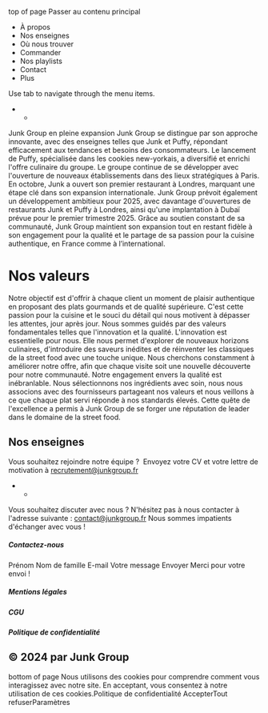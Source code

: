 top of page
Passer au contenu principal
  * À propos
  * Nos enseignes
  * Où nous trouver
  * Commander
  * Nos playlists
  * Contact
  * Plus


Use tab to navigate through the menu items.
  *   * 

Junk Group en pleine expansion
Junk Group se distingue par son approche innovante, avec des enseignes telles que Junk et Puffy, répondant efficacement aux tendances et besoins des consommateurs. Le lancement de Puffy, spécialisée dans les cookies new-yorkais, a diversifié et enrichi l'offre culinaire du groupe.
Le groupe continue de se développer avec l'ouverture de nouveaux établissements dans des lieux stratégiques à Paris. En octobre, Junk a ouvert son premier restaurant à Londres, marquant une étape clé dans son expansion internationale. 
Junk Group prévoit également un développement ambitieux pour 2025, avec davantage d'ouvertures de restaurants Junk et Puffy à Londres, ainsi qu'une implantation à Dubaï prévue pour le premier trimestre 2025.
Grâce au soutien constant de sa communauté, Junk Group maintient son expansion tout en restant fidèle à son engagement pour la qualité et le partage de sa passion pour la cuisine authentique, en France comme à l’international.
# Nos valeurs
Notre objectif est d'offrir à chaque client un moment de plaisir authentique en proposant des plats gourmands et de qualité supérieure.
C'est cette passion pour la cuisine et le souci du détail qui nous motivent à dépasser les attentes, jour après jour.
Nous sommes guidés par des valeurs fondamentales telles que l'innovation et la qualité.
L'innovation est essentielle pour nous. Elle nous permet d'explorer de nouveaux horizons culinaires, d'introduire des saveurs inédites et de réinventer les classiques de la street food avec une touche unique. Nous cherchons constamment à améliorer notre offre, afin que chaque visite soit une nouvelle découverte pour notre communauté.
Notre engagement envers la qualité est inébranlable. Nous sélectionnons nos ingrédients avec soin, nous nous associons avec des fournisseurs partageant nos valeurs et nous veillons à ce que chaque plat servi réponde à nos standards élevés. Cette quête de l'excellence a permis à Junk Group de se forger une réputation de leader dans le domaine de la street food.
## Nos enseignes
Vous souhaitez rejoindre notre équipe ?
​
Envoyez votre CV et votre lettre de motivation à recrutement@junkgroup.fr
  *   * 

Vous souhaitez discuter avec nous ?
N'hésitez pas à nous contacter à l'adresse suivante : contact@junkgroup.fr
Nous sommes impatients d'échanger avec vous ! 
##### Contactez-nous
Prénom
Nom de famille
E-mail
Votre message
Envoyer
Merci pour votre envoi !
##### Mentions légales
##### CGU
##### Politique de confidentialité
## © 2024 par Junk Group
bottom of page
Nous utilisons des cookies pour comprendre comment vous interagissez avec notre site. En acceptant, vous consentez à notre utilisation de ces cookies.Politique de confidentialité
AccepterTout refuserParamètres
